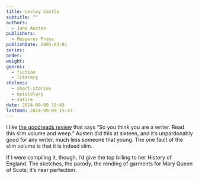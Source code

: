```yaml
---
title: Lesley Castle
subtitle: ""
authors:
  - Jane Austen
publishers:
  - Hesperus Press
publishDate: 2005-03-01
series: 
order: 
weight: 
genres:
  - fiction
  - literary
shelves:
  - short-stories
  - epistolary
  - satire
date: 2024-09-09 15:43
lastmod: 2024-09-09 15:43
---
```

I like [the goodreads review](https://www.goodreads.com/review/show/39627078) that says “So you think you are a writer. Read this slim volume and weep.” Austen did this at sixteen, and it’s unpardonably good for any writer, much less someone that young. The one fault of the slim volume is that it is indeed slim.  
  
If I were compiling it, though, I’d give the top billing to her History of England. The sketches, the parody, the rending of garments for Mary Queen of Scots; it’s near perfection.